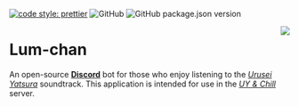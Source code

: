[![code style: prettier](https://img.shields.io/badge/code_style-prettier-ff69b4.svg?style=flat-square)](https://github.com/prettier/prettier)
![GitHub](https://img.shields.io/github/license/dandyvalentine/lum-chan?style=flat-square)
![GitHub package.json version](https://img.shields.io/github/package-json/v/dandyvalentine/lum-chan?style=flat-square)

<img align="right" src="https://fanart.tv/detailpreview/fanart/tv/75113/hdclearart/urusei-yatsura-57b97ad20ea9c.png?raw=true" height="" width="">

# Lum-chan #
An open-source [__Discord__](https://discord.com/) bot for those who enjoy listening to the [_Urusei Yatsura_](https://en.wikipedia.org/wiki/Urusei_Yatsura) soundtrack. This application is intended for use in the [_UY & Chill_](https://discord.gg/6F8HdGK3VE) server.
